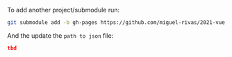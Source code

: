 To add another project/submodule run:
```bash
git submodule add -b gh-pages https://github.com/miguel-rivas/2021-vue
```

And the update the `path to json` file:
```json
tbd
```